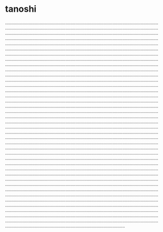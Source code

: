 # tanoshi
.....................................................................................................................................................................................................................................................................................................................................................................................................................................................................................................................................................................................................................................................................................................................................................................................................................................................................................................................................................................................................................................................................................................................................................................................................................................................................................................................................................................................................................................................................................................................................................................................................................................................................................................................................................................................................................................................................................................................................................................................................................................................................................................................................................................................................................................................................................................................................................................................................................................................................................................................................................................................................................................................................................................................................................................................................................................................................................................................................................................................................................................................................................................................................................................................................................................................................................................................................................................................................................................................................................................................................................................................................................................................................................................................................................................................................................................................................................................................................................................................................................................................................................................................................................................................................................................................................................................................................................................................................................................................................................................................................................................................................................................................................................................................................................................................................................................................................................................................................................................................................................................................................................................................................